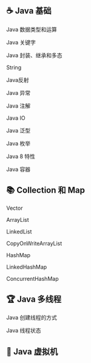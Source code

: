 

##  ☕ Java 基础

Java 数据类型和运算

Java 关键字

Java 封装、继承和多态

String

Java反射

Java 异常

Java 注解

Java IO

Java 泛型

Java 枚举

Java 8 特性

Java 容器

## 📚 Collection 和 Map
Vector

ArrayList

LinkedList

CopyOnWriteArrayList

HashMap

LinkedHashMap

ConcurrentHashMap


## 🏆 Java 多线程

Java 创建线程的方式

Java 线程状态



## 🥇 Java 虚拟机
















